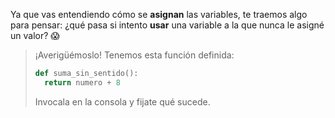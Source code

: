 Ya que vas entendiendo cómo se **asignan** las variables, te traemos algo para pensar: ¿qué pasa si intento **usar** una variable a la que nunca le asigné un valor? :scream:

> ¡Averigüémoslo! Tenemos esta función definida:
> 
> ```python
> def suma_sin_sentido():
>	return numero + 8
> ```
>
> Invocala en la consola y fijate qué sucede.